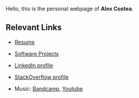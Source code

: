 Hello, this is the personal webpage of **Alex Costea**.

## Relevant Links

- [Resume](https://alcostar.net/resume.pdf)

- [Software Projects](https://github.com/Alex-Costea)

- [LinkedIn profile](https://www.linkedin.com/in/alexcostea2520/)

- [StackOverflow profile](stackoverflow.com/users/11037997)

- Music: [Bandcamp](https://alcostar.bandcamp.com/), [Youtube](https://www.youtube.com/channel/UCMlfqyhasgXghJhx8PwFNww)
